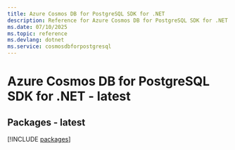 ```yaml
---
title: Azure Cosmos DB for PostgreSQL SDK for .NET
description: Reference for Azure Cosmos DB for PostgreSQL SDK for .NET
ms.date: 07/10/2025
ms.topic: reference
ms.devlang: dotnet
ms.service: cosmosdbforpostgresql
---
```

# Azure Cosmos DB for PostgreSQL SDK for .NET - latest
## Packages - latest
[!INCLUDE [packages](cosmos-db-for-postgresql-index.md)]
